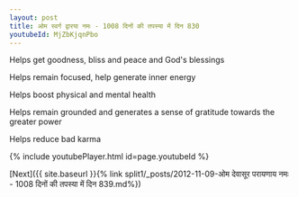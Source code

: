 ```yaml
---
layout: post
title: ओम स्वर्ग द्वारया नमः - 1008 दिनों की तपस्या में दिन 830
youtubeId: MjZbKjqnPbo
---
```

 
 
Helps get goodness, bliss and peace and God's blessings
 
Helps remain focused, help generate inner energy 
 
Helps boost physical and mental health 
 
Helps remain grounded and generates a sense of gratitude towards the greater power 
 
Helps reduce bad karma
 
 
 
 


{% include youtubePlayer.html id=page.youtubeId %}
 
[Next]({{ site.baseurl }}{% link  split1/_posts/2012-11-09-ओम देवासूर परायणाय नमः - 1008 दिनों की तपस्या में दिन 839.md%})
 
